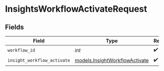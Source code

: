 # InsightsWorkflowActivateRequest


## Fields

| Field                                                                  | Type                                                                   | Required                                                               | Description                                                            |
| ---------------------------------------------------------------------- | ---------------------------------------------------------------------- | ---------------------------------------------------------------------- | ---------------------------------------------------------------------- |
| `workflow_id`                                                          | *int*                                                                  | :heavy_check_mark:                                                     | N/A                                                                    |
| `insight_workflow_activate`                                            | [models.InsightWorkflowActivate](../models/insightworkflowactivate.md) | :heavy_check_mark:                                                     | N/A                                                                    |